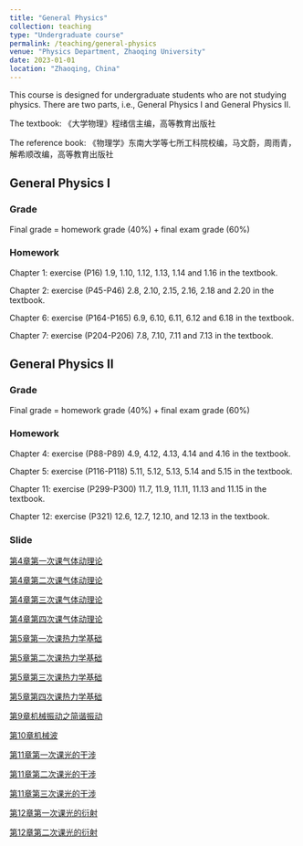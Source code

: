 ```yaml
---
title: "General Physics"
collection: teaching
type: "Undergraduate course"
permalink: /teaching/general-physics
venue: "Physics Department, Zhaoqing University"
date: 2023-01-01
location: "Zhaoqing, China"
---
```


This course is designed for undergraduate students who are not studying physics. There are two parts, i.e., General Physics I and General Physics II.

The textbook: 《大学物理》程绪信主编，高等教育出版社

The reference book: 《物理学》东南大学等七所工科院校编，马文蔚，周雨青，解希顺改编，高等教育出版社

## General Physics I

### Grade

Final grade = homework grade (40%) + final exam grade (60%)

### Homework

Chapter 1: exercise (P16) 1.9, 1.10, 1.12, 1.13, 1.14 and 1.16 in the textbook.

Chapter 2: exercise (P45-P46) 2.8, 2.10, 2.15, 2.16, 2.18 and 2.20 in the textbook.

Chapter 6: exercise (P164-P165) 6.9, 6.10, 6.11, 6.12 and 6.18 in the textbook.

Chapter 7: exercise (P204-P206) 7.8, 7.10, 7.11 and 7.13 in the textbook.

## General Physics II

### Grade

Final grade = homework grade (40%) + final exam grade (60%)

### Homework

Chapter 4: exercise (P88-P89) 4.9, 4.12, 4.13, 4.14 and 4.16 in the textbook.

Chapter 5: exercise (P116-P118) 5.11, 5.12, 5.13, 5.14 and 5.15 in the textbook.

Chapter 11: exercise (P299-P300) 11.7, 11.9, 11.11, 11.13 and 11.15 in the textbook.

Chapter 12: exercise (P321) 12.6, 12.7, 12.10, and 12.13 in the textbook.

### Slide

[第4章第一次课气体动理论](https://shuailiu1990.github.io/files/general-physics-ii/第4章第一次课气体动理论.pdf)

[第4章第二次课气体动理论](https://shuailiu1990.github.io/files/general-physics-ii/第4章第二次课气体动理论.pdf)

[第4章第三次课气体动理论](https://shuailiu1990.github.io/files/general-physics-ii/第4章第三次课气体动理论.pdf)

[第4章第四次课气体动理论](https://shuailiu1990.github.io/files/general-physics-ii/第4章第四次课气体动理论.pdf)

[第5章第一次课热力学基础](https://shuailiu1990.github.io/files/general-physics-ii/第5章第一次课热力学基础.pdf)

[第5章第二次课热力学基础](https://shuailiu1990.github.io/files/general-physics-ii/第5章第二次课热力学基础.pdf)

[第5章第三次课热力学基础](https://shuailiu1990.github.io/files/general-physics-ii/第5章第三次课热力学基础.pdf)

[第5章第四次课热力学基础](https://shuailiu1990.github.io/files/general-physics-ii/第5章第四次课热力学基础.pdf)

[第9章机械振动之简谐振动](https://shuailiu1990.github.io/files/general-physics-ii/第9章机械振动之简谐振动.pdf)

[第10章机械波](https://shuailiu1990.github.io/files/general-physics-ii/第10章机械波.pdf)

[第11章第一次课光的干涉](https://shuailiu1990.github.io/files/general-physics-ii/第11章第一次课光的干涉.pdf)

[第11章第二次课光的干涉](https://shuailiu1990.github.io/files/general-physics-ii/第11章第二次课光的干涉.pdf)

[第11章第三次课光的干涉](https://shuailiu1990.github.io/files/general-physics-ii/第11章第三次课光的干涉.pdf)

[第12章第一次课光的衍射](https://shuailiu1990.github.io/files/general-physics-ii/第12章第一次课光的衍射.pdf)

[第12章第二次课光的衍射](https://shuailiu1990.github.io/files/general-physics-ii/第12章第二次课光的衍射.pdf)
